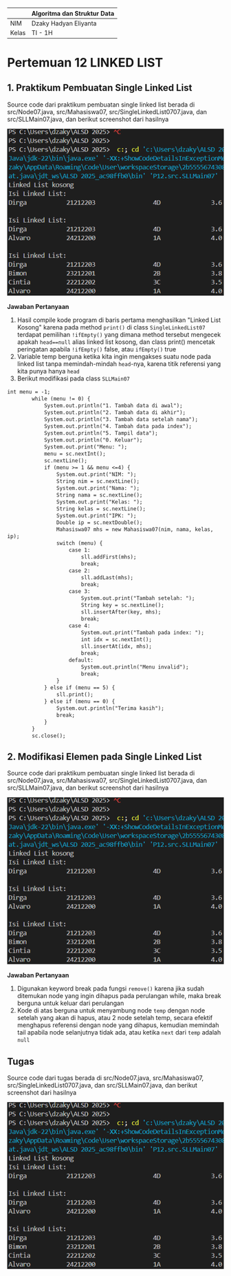 | | Algoritma dan Struktur Data|
|--|--|
| NIM | Dzaky Hadyan Eliyanta |
| Kelas | TI - 1H |

# Pertemuan 12 LINKED LIST

## 1. Praktikum Pembuatan Single Linked List

Source code dari praktikum pembuatan single linked list berada di src/Node07.java, src/Mahasiswa07, src/SingleLinkedList0707.java, dan src/SLLMain07.java, dan berikut screenshot dari hasilnya

![Screenshot](img/Screenshot%202025-05-22%20115047.png)

**Jawaban Pertanyaan**

1. Hasil compile kode program di baris pertama menghasilkan "Linked List Kosong" karena pada method `print()` di class `SingleLinkedList07` terdapat pemilihan `!ifEmpty()` yang dimana method tersebut mengecek apakah `head==null` alias linked list kosong, dan class print() mencetak peringatan apabila `!ifEmpty()` false, atau `ifEmpty()` true
2. Variable temp berguna ketika kita ingin mengakses suatu node pada linked list tanpa memindah-mindah `head`-nya, karena titik referensi yang kita punya hanya `head`
3. Berikut modifikasi pada class `SLLMain07`
```
int menu = -1;
        while (menu != 0) {
            System.out.println("1. Tambah data di awal");
            System.out.println("2. Tambah data di akhir");
            System.out.println("3. Tambah data setelah nama");
            System.out.println("4. Tambah data pada index");
            System.out.println("5. Tampil data");
            System.out.println("0. Keluar");
            System.out.print("Menu: ");
            menu = sc.nextInt();
            sc.nextLine();
            if (menu >= 1 && menu <=4) {
                System.out.print("NIM: ");
                String nim = sc.nextLine();
                System.out.print("Nama: ");
                String nama = sc.nextLine();
                System.out.print("Kelas: ");
                String kelas = sc.nextLine();
                System.out.print("IPK: ");
                Double ip = sc.nextDouble();
                Mahasiswa07 mhs = new Mahasiswa07(nim, nama, kelas, ip);
                switch (menu) {
                    case 1:
                        sll.addFirst(mhs);
                        break;
                    case 2:
                        sll.addLast(mhs);
                        break;
                    case 3:
                        System.out.print("Tambah setelah: ");
                        String key = sc.nextLine();
                        sll.insertAfter(key, mhs);
                        break;
                    case 4:
                        System.out.print("Tambah pada index: ");
                        int idx = sc.nextInt();
                        sll.insertAt(idx, mhs);
                        break;
                    default:
                        System.out.println("Menu invalid");
                        break;
                }
            } else if (menu == 5) {
                sll.print();
            } else if (menu == 0) {
                System.out.println("Terima kasih");
                break;
            }
        }
        sc.close();
```

## 2. Modifikasi Elemen pada Single Linked List

Source code dari praktikum pembuatan single linked list berada di src/Node07.java, src/Mahasiswa07, src/SingleLinkedList0707.java, dan src/SLLMain07.java, dan berikut screenshot dari hasilnya

![Screenshot](img/Screenshot%202025-05-22%20115047.png)

**Jawaban Pertanyaan**

1. Digunakan keyword break pada fungsi `remove()` karena jika sudah ditemukan node yang ingin dihapus pada perulangan while, maka break berguna untuk keluar dari perulangan
2. Kode di atas berguna untuk menyambung node `temp` dengan node setelah yang akan di hapus, atau 2 node setelah temp, secara efektif menghapus referensi dengan node yang dihapus, kemudian memindah tail apabila node selanjutnya tidak ada, atau ketika `next` dari `temp` adalah `null`

## Tugas

Source code dari tugas berada di src/Node07.java, src/Mahasiswa07, src/SingleLinkedList0707.java, dan src/SLLMain07.java, dan berikut screenshot dari hasilnya

![Screenshot](img/Screenshot%202025-05-22%20115047.png)
